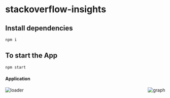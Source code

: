 # stackoverflow-insights

## Install dependencies

```bash
npm i
```

## To start the App

```bash
npm start
```
#### Application
<div style="display: flex; justify-content: space-between;">
<img src="https://github.com/anopszetex/stackoverflow-insights/assets/31970167/5c6d8fa3-9793-41ca-82e7-8c66a47e7d38" alt="loader">
<img src="https://github.com/anopszetex/stackoverflow-insights/assets/31970167/3a83da05-a5c3-4eff-905f-4e7b4d559fee" alt="graph">
</div>
